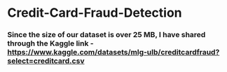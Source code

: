 # Credit-Card-Fraud-Detection

### Since the size of our dataset is over 25 MB, I have shared through the Kaggle link - https://www.kaggle.com/datasets/mlg-ulb/creditcardfraud?select=creditcard.csv 
